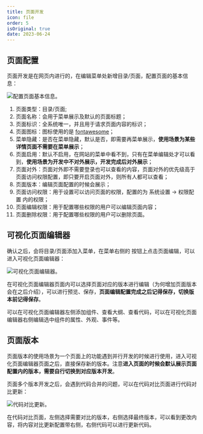 ```yaml
---
title: 页面开发
icon: file
order: 5
isOriginal: true
date: 2023-06-24
---
```


## 页面配置

页面开发是在网页内进行的，在编辑菜单处新增目录/页面，配置页面的基本信息：

![配置页面基本信息](https://img.fxss.work/page-base.png)。

1. 页面类型：目录/页面;
2. 页面名称：会用于菜单展示及默认的页面标题；
3. 页面标识：全系统唯一，并且用于请求页面内容的标识；
4. 页面图标：图标使用的是 [fontawesome](https://fontawesome.com/search?o=r&m=free)；
5. 菜单隐藏：是否在菜单隐藏，默认是否，即需要再菜单展示，**使用场景为某些详情页面不需要在菜单展示**；
6. 页面启用：默认不启用，在网站的菜单中看不到，只有在菜单编辑处才可以看到，**使用场景为开发中不对外展示，开发完成后对外展示**；
7. 页面对外：页面对外即不需要登录也可以查看的内容，页面对外的优先级高于页面访问权限配置，即只要开启页面对外，则所有人都可以查看；
8. 页面版本：编辑页面配置的时候会展示；
9. 页面访问权限：用于设置可以访问页面的权限，配置的为 系统设置 -> 权限配置 内的权限；
10. 页面编辑权限：用于配置哪些权限的用户可以编辑页面内容；
11. 页面删除权限：用于配置哪些权限的用户可以删除页面。

## 可视化页面编辑器

确认之后，会将目录/页面添加入菜单，在菜单右侧的 <HopeIcon icon="ellipsis-h" /> 按钮上点击页面编辑，可以进入可视化页面编辑器：

![可视化页面编辑器](https://img.fxss.work/page-detail.png)。

在可视化页面编辑器页面内可以选择页面对应的版本进行编辑（为何增加页面版本会在之后介绍），可以进行预览、保存，**页面编辑配置完成之后记得保存，切换版本前记得保存**。

可以在可视化页面编辑器左侧添加组件、查看大纲、查看代码，可以在可视化页面编辑器右侧编辑选中组件的属性、外观、事件等。

## 页面版本

页面版本的使用场景为一个页面上的功能遇到并行开发的时候进行使用，进入可视化页面编辑器页面之后，直接保存新的版本。注意**进入页面的时候会默认展示页面配置内的版本，需要自行切换到对应版本开发**。

页面多个版本开发之后，会遇到代码合并的问题，可以在代码对比页面进行代码对比更新：

![代码对比更新](https://img.fxss.work/page-code-compare.png)。

在代码对比页面，左侧选择需要对比的版本，右侧选择最终版本，可以看到更改内容，将内容对比更新配置带右侧，右侧代码可以进行更新代码。
